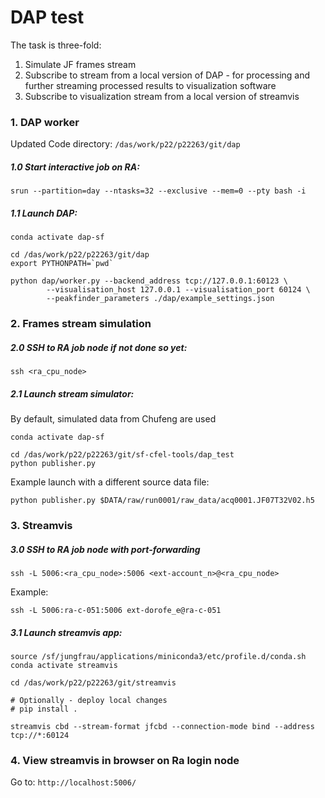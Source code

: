 # DAP test

The task is three-fold:

1. Simulate JF frames stream
2. Subscribe to stream from a local version of DAP - for processing 
and further streaming processed results to visualization software 
3. Subscribe to visualization stream from a local version of streamvis


### 1. DAP worker

Updated Code directory: `/das/work/p22/p22263/git/dap`
##### 1.0 Start interactive job on RA:
```
srun --partition=day --ntasks=32 --exclusive --mem=0 --pty bash -i
```

##### 1.1 Launch DAP:
```
conda activate dap-sf

cd /das/work/p22/p22263/git/dap
export PYTHONPATH=`pwd` 
        
python dap/worker.py --backend_address tcp://127.0.0.1:60123 \
        --visualisation_host 127.0.0.1 --visualisation_port 60124 \
        --peakfinder_parameters ./dap/example_settings.json
```

### 2. Frames stream simulation

##### 2.0 SSH to RA job node if not done so yet:
`ssh <ra_cpu_node>`

##### 2.1 Launch stream simulator:

By default, simulated data from Chufeng are used
```
conda activate dap-sf

cd /das/work/p22/p22263/git/sf-cfel-tools/dap_test
python publisher.py
```

Example launch with a different source data file:
```
python publisher.py $DATA/raw/run0001/raw_data/acq0001.JF07T32V02.h5
```

### 3. Streamvis

##### 3.0 SSH to RA job node with port-forwarding
```
ssh -L 5006:<ra_cpu_node>:5006 <ext-account_n>@<ra_cpu_node>
```

Example:
```
ssh -L 5006:ra-c-051:5006 ext-dorofe_e@ra-c-051
```

##### 3.1 Launch streamvis app:

```
source /sf/jungfrau/applications/miniconda3/etc/profile.d/conda.sh
conda activate streamvis

cd /das/work/p22/p22263/git/streamvis

# Optionally - deploy local changes
# pip install .

streamvis cbd --stream-format jfcbd --connection-mode bind --address tcp://*:60124
```

### 4. View streamvis in browser on Ra login node 

Go to: `http://localhost:5006/`

